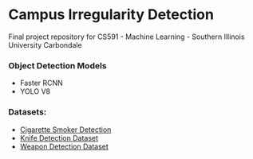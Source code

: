 # Campus Irregularity Detection

Final project repository for CS591 - Machine Learning - Southern Illinois University Carbondale

### Object Detection Models
- Faster RCNN
- YOLO V8

### Datasets:
- [Cigarette Smoker Detection](https://www.kaggle.com/datasets/vitaminc/cigarette-smoker-detection)
- [Knife Detection Dataset](https://www.kaggle.com/datasets/ankan1998/weapon-detection-dataset)
- [Weapon Detection Dataset](https://www.kaggle.com/datasets/snehilsanyal/weapon-detection-test)
